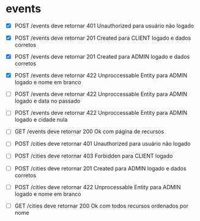 # events

- [x] POST /events deve retornar 401 Unauthorized para usuário não logado

- [x] POST /events deve retornar 201 Created para CLIENT logado e dados corretos

- [x] POST /events deve retornar 201 Created para ADMIN logado e dados corretos

- [x] POST /events deve retornar 422 Unproccessable Entity para ADMIN logado e nome em branco

- [ ] POST /events deve retornar 422 Unproccessable Entity para ADMIN logado e data no passado

- [ ] POST /events deve retornar 422 Unproccessable Entity para ADMIN logado e cidade nula

- [ ] GET /events deve retornar 200 Ok com página de recursos

- [ ] POST /cities deve retornar 401 Unauthorized para usuário não logado

- [ ] POST /cities deve retornar 403 Forbidden para CLIENT logado

- [ ] POST /cities deve retornar 201 Created para ADMIN logado e dados corretos

- [ ] POST /cities deve retornar 422 Unprocessable Entity para ADMIN logado e nome em branco

- [ ] GET /cities deve retornar 200 Ok com todos recursos ordenados por nome